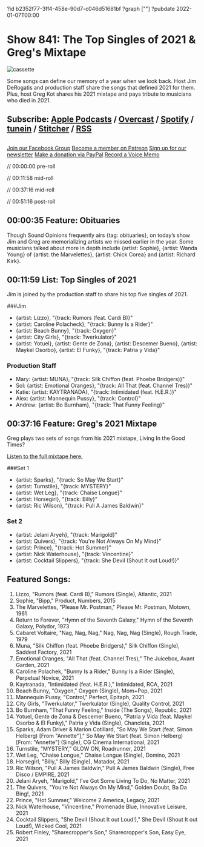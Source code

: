 ?id b2352f77-3ff4-458e-90d7-c046d51681bf
?graph [""]
?pubdate 2022-01-07T00:00
# Show 841: The Top Singles of 2021 & Greg's Mixtape
![cassette](https://static.soundopinions.org/images/2022/cassette-g8634dbe05_1280.jpeg)

Some songs can define our memory of a year when we look back. Host Jim DeRogatis and production staff share the songs that defined 2021 for them. Plus, host Greg Kot shares his 2021 mixtape and pays tribute to musicians who died in 2021. 

## Subscribe: [Apple Podcasts](https://itunes.apple.com/us/podcast/sound-opinions/id94793843) / [Overcast](https://overcast.fm/itunes94793843/sound-opinions) / [Spotify](https://open.spotify.com/show/1kNR8YL7TBrQuRxDdS4wtU) / [tunein](https://tunein.com/podcasts/Music-Podcasts/Sound-Opinions-p60273/) / [Stitcher](http://www.stitcher.com/podcast/sound-opinions) / [RSS](https://feeds.simplecast.com/Nn6fjnB0)


##
[Join our Facebook Group](https://bit.ly/3sivr9T)
[Become a member on Patreon](https://bit.ly/3slWZvc)
[Sign up for our newsletter](https://bit.ly/3eEvRnG)
[Make a donation via PayPal](https://bit.ly/3dmt9lU)
[Record a Voice Memo](https://bit.ly/2RyD5Ah)

// 00:00:00 pre-roll

// 00:11:58 mid-roll

// 00:37:16 mid-roll

// 00:51:16 post-roll


## 00:00:35 Feature: Obituaries

Though Sound Opinions frequently airs {tag: obituaries}, on today’s show Jim and Greg are memorializing artists we missed earlier in the year. Some musicians talked about more in depth include {artist: Sophie}, {artist: Wanda Young} of {artist: the Marvelettes}, {artist: Chick Corea} and {artist: Richard Kirk}.


## 00:11:59 List: Top Singles of 2021 

Jim is joined by the production staff to share his top five singles of 2021.

###Jim

- {artist: Lizzo}, "{track: Rumors (feat. Cardi B)}"
- {artist: Caroline Polacheck}, "{track: Bunny Is a Rider}"
- {artist: Beach Bunny}, "{track: Oxygen}"
- {artist: City Girls}, "{track: Twerkulator}"
- {artist: Yotuel}, {artist: Gente de Zona}, {artist: Descemer Bueno}, {artist: Maykel Osorbo}, {artist: El Funky}, "{track: Patria y Vida}"


### Production Staff
- Mary: {artist: MUNA}, "{track: Silk Chiffon (feat. Phoebe Bridgers)}"
- Sol: {artist: Emotional Oranges}, "{track: All That (feat. Channel Tres})"
- Katie: {artist: KAYTRANADA}, "{track: Intimidated (feat. H.E.R.)}"
- Alex: {artist: Mannequin Pussy}, "{track: Control}"
- Andrew: {artist: Bo Burnham}, "{track: That Funny Feeling}"


## 00:37:16 Feature: Greg's 2021 Mixtape

Greg plays two sets of songs from his 2021 mixtape, Living In the Good Times?

[Listen to the full mixtape here.](https://open.spotify.com/playlist/5InrtGjNdFpxRYSODsAidi?si=d29e5c841b4d41f7)

###Set 1

- {artist: Sparks}, "{track: So May We Start}"
- {artist: Turnstile}, "{track: MYSTERY}"
- {artist: Wet Leg}, "{track: Chaise Longue}"
- {artist: Horsegirl}, "{track: Billy}"
- {artist: Ric Wilson}, "{track: Pull A James Baldwin}"

### Set 2

- {artist: Jelani Aryeh}, "{track: Marigold}"
- {artist: Quivers}, "{track: You're Not Always On My Mind}"
- {artist: Prince}, "{track: Hot Summer}"
- {artist: Nick Waterhouse}, "{track: Vincentine}"
- {artist: Cocktail Slippers}, "{track: She Devil (Shout It out Loud!)}"


## Featured Songs:

1. Lizzo, "Rumors (feat. Cardi B)," Rumors (Single), Atlantic, 2021
1. Sophie, "Bipp," Product, Numbers, 2015
1. The Marvelettes, "Please Mr. Postman," Please Mr. Postman, Motown, 1961
1. Return to Forever, "Hymn of the Seventh Galaxy," Hymn of the Seventh Galaxy, Polydor, 1973
1. Cabaret Voltaire, "Nag, Nag, Nag," Nag, Nag, Nag (Single), Rough Trade, 1979
1. Muna, "Silk Chiffon (feat. Phoebe Bridgers)," Silk Chiffon (Single), Saddest Factory, 2021
1. Emotional Oranges, "All That (feat. Channel Tres)," The Juicebox, Avant Garden, 2021
1. Caroline Polachek, "Bunny Is a Rider," Bunny Is a Rider (Single), Perpetual Novice, 2021
1. Kaytranada, "Intimidated (feat. H.E.R.)," Intimidated, RCA, 2021
1. Beach Bunny, "Oxygen," Oxygen (Single), Mom+Pop, 2021
1. Mannequin Pussy, "Control," Perfect, Epitaph, 2021
1. City Girls, "Twerkulator," Twerkulator (Single), Quality Control, 2021
1. Bo Burnham, "That Funny Feeling," Inside (The Songs), Republic, 2021
1. Yotuel, Gente de Zona & Descemer Bueno, "Patria y Vida (feat. Maykel Osorbo & El Funky)," Patria y Vida (Single), Chancleta, 2021
1. Sparks, Adam Driver & Marion Cotillard, "So May We Start (feat. Simon Helberg) [From "Annette"]," So May We Start (feat. Simon Helberg) [From: "Annette"] (Single), CG Cinema International, 2021
1. Turnstile, "MYSTERY," GLOW ON, Roadrunner, 2021
1. Wet Leg, "Chaise Longue," Chaise Longue (Single), Domino, 2021
1. Horsegirl, "Billy," Billy (Single), Matador, 2021
1. Ric Wilson, "Pull A James Baldwin," Pull A James Baldwin (Single), Free Disco / EMPIRE, 2021
1. Jelani Aryeh, "Marigold," I've Got Some Living To Do, No Matter, 2021
1. The Quivers, "You're Not Always On My Mind," Golden Doubt, Ba Da Bing!, 2021
1. Prince, "Hot Summer," Welcome 2 America, Legacy, 2021
1. Nick Waterhouse, "Vincentine," Promenade Blue, Innovative Leisure, 2021
1. Cocktail Slippers, "She Devil (Shout It out Loud!)," She Devil (Shout It out Loud!), Wicked Cool, 2021
1. Robert Finley, "Sharecropper's Son," Sharecropper's Son, Easy Eye, 2021








